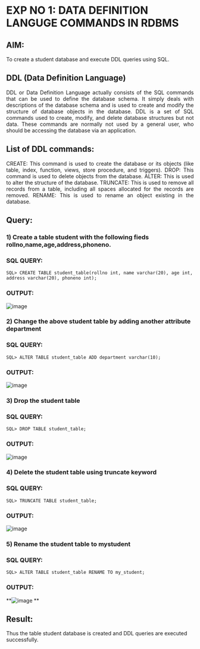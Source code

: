 # EXP NO 1: DATA DEFINITION LANGUGE COMMANDS IN RDBMS

## AIM:
To create a student database and execute DDL queries using SQL.


## DDL (Data Definition Language)
<div align="justify">
DDL or Data Definition Language actually consists of the SQL commands that can be used to define the database schema. It simply deals with descriptions of the database schema and is used to create and modify the structure of database objects in the database. DDL is a set of SQL commands used to create, modify, and delete database structures but not data. These commands are normally not used by a general user, who should be accessing the database via an application.
</div>
 
## List of DDL commands: 
<div align="justify">
CREATE: This command is used to create the database or its objects (like table, index, function, views, store procedure, and triggers).
DROP: This command is used to delete objects from the database.
ALTER: This is used to alter the structure of the database.
TRUNCATE: This is used to remove all records from a table, including all spaces allocated for the records are removed.
RENAME: This is used to rename an object existing in the database.
</div>

## Query:
### 1) Create a table student with the following fieds rollno,name,age,address,phoneno.

### SQL QUERY:
```
SQL> CREATE TABLE student_table(rollno int, name varchar(20), age int,
address varchar(20), phoneno int);
```

### OUTPUT:
![image](https://github.com/AJAYASWIN-M/G2_DBMS/assets/118679692/78495314-c42b-4885-bb3e-bb5220678d3e)

### 2) Change the above student table by adding another attribute department

### SQL QUERY: 
```
SQL> ALTER TABLE student_table ADD department varchar(10);
```
### OUTPUT:
![image](https://github.com/AJAYASWIN-M/G2_DBMS/assets/118679692/c760abdb-97f9-4ae9-82e7-670c7a46c159)

### 3) Drop the student table
 
### SQL QUERY: 
```
SQL> DROP TABLE student_table;
```

### OUTPUT:
![image](https://github.com/AJAYASWIN-M/G2_DBMS/assets/118679692/60a5aff1-0a4d-40dd-9039-d6250f972f3e)


### 4) Delete the student table using truncate keyword

### SQL QUERY: 
```
SQL> TRUNCATE TABLE student_table;
```


### OUTPUT:
![image](https://github.com/AJAYASWIN-M/G2_DBMS/assets/118679692/a2504cc7-76cb-4683-b6ae-e76e00cba457)



### 5) Rename the student table to mystudent

### SQL QUERY: 
```
SQL> ALTER TABLE student_table RENAME TO my_student;
```
### OUTPUT:
**![image](https://github.com/AJAYASWIN-M/G2_DBMS/assets/118679692/e5991cc7-e809-4884-819c-ee03d3321f66)
**
## Result:
Thus the table student database is created and DDL queries are executed successfully.
